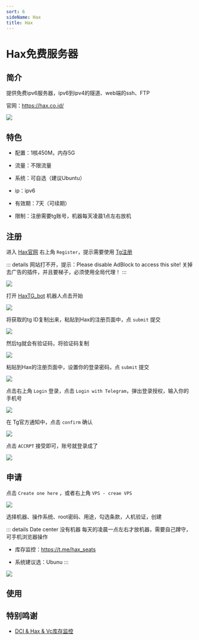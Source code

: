 ```yaml
---
sort: 6
sideName: Hax
title: Hax
---
```


# Hax免费服务器





## 简介

提供免费ipv6服务器，ipv6到ipv4的隧道、web端的ssh、FTP

官网：https://hax.co.id/

![](/websiteRelated/base/server/hax/hax-01.png)


## 特色

* 配置：1核450M，内存5G

* 流量：不限流量

* 系统：可自选（建议Ubuntu）

* ip：ipv6

* 有效期：7天（可续期）

* 限制：注册需要tg账号，机器每天凌晨1点左右放机


## 注册

进入 [Hax官网](https://hax.co.id/) 右上角 `Register`，提示需要使用 [Tg注册](../../telegram/tg.md)

::: details 网站打不开，提示：Please disable AdBlock to access this site!
关掉去广告的插件，并且要梯子，必须使用全局代理！
:::

![](/websiteRelated/base/server/hax/hax-02.png)

打开 [HaxTG_bot](https://t.me/HaxTG_bot) 机器人点击开始

![](/websiteRelated/base/server/hax/hax-03.png)

将获取的tg ID复制出来，粘贴到Hax的注册页面中，点 `submit` 提交

![](/websiteRelated/base/server/hax/hax-04.png)

然后tg就会有验证码，将验证码复制

![](/websiteRelated/base/server/hax/hax-05.png)

粘贴到Hax的注册页面中，设置你的登录密码，点 `submit` 提交

![](/websiteRelated/base/server/hax/hax-06.png)

点击右上角 `Login` 登录，点击 `Login with Telegram`，弹出登录授权，输入你的手机号

![](/websiteRelated/base/server/hax/hax-07.png)

在 Tg官方通知中，点击 `confirm` 确认

![](/websiteRelated/base/server/hax/hax-08.png)

点击 `ACCRPT` 接受即可，账号就登录成了

![](/websiteRelated/base/server/hax/hax-09.png)



## 申请

点击 `Create one here` ，或者右上角 `VPS - creae VPS`

![](/websiteRelated/base/server/hax/hax-10.png)

选择机器、操作系统、root密码、用途，勾选条款，人机验证，创建

::: details Date center 没有机器
每天的凌晨一点左右才放机器，需要自己蹲守，可手机浏览器操作

* 库存监控：https://t.me/hax_seats

* 系统建议选：Ubunu
:::

![](/websiteRelated/base/server/hax/hax-11.png)


## 使用


## 特别鸣谢

* [DCI & Hax & Vc库存监控](https://t.me/hax_seats)